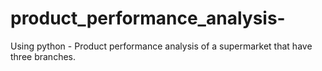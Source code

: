 # product_performance_analysis-
Using python - Product performance analysis of a supermarket that have three branches.
